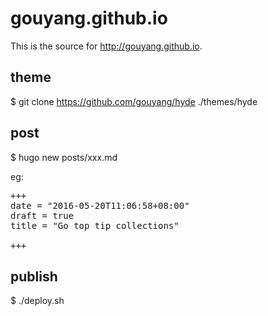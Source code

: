 # gouyang.github.io
This is the source for http://gouyang.github.io.

## theme
$ git clone https://github.com/gouyang/hyde ./themes/hyde

## post
$ hugo new posts/xxx.md

eg:
<pre>
+++
date = "2016-05-20T11:06:58+08:00"
draft = true
title = "Go top tip collections"

+++
</pre>

## publish
$ ./deploy.sh
